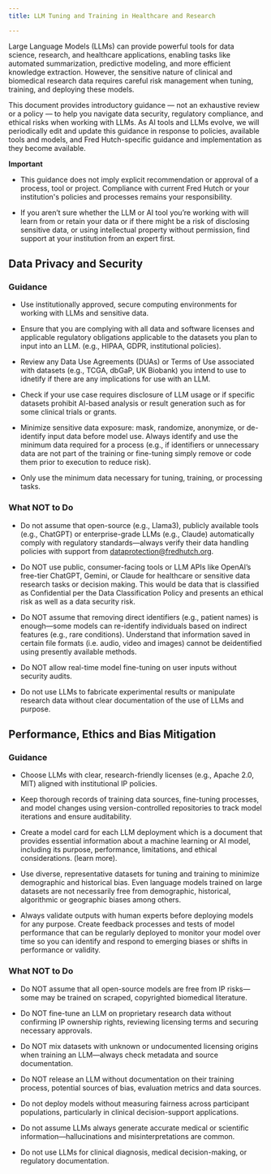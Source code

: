 ```yaml
---
title: LLM Tuning and Training in Healthcare and Research

---
```



Large Language Models (LLMs) can provide powerful tools for data science, research, and healthcare applications, enabling tasks like automated summarization, predictive modeling, and more efficient knowledge extraction. However, the sensitive nature of clinical and biomedical research data requires careful risk management when tuning, training, and deploying these models. 

 

This document provides introductory guidance — not an exhaustive review or a policy — to help you navigate data security, regulatory compliance, and ethical risks when working with LLMs.  As AI tools and LLMs evolve, we will periodically edit and update this guidance in response to policies, available tools and models, and Fred Hutch-specific guidance and implementation as they become available.  

 

**Important**

- This guidance does not imply explicit recommendation or approval of a process, tool or project.  Compliance with current Fred Hutch or your institution's policies and processes remains your responsibility.   

- If you aren’t sure whether the LLM or AI tool you’re working with will learn from or retain your data or if there might be a risk of disclosing sensitive data, or using intellectual property without permission, find support at your institution from an expert first.   



 

## Data Privacy and Security 

### Guidance

- Use institutionally approved, secure computing environments for working with LLMs and sensitive data.  

- Ensure that you are complying with all data and software licenses and applicable regulatory obligations applicable to the datasets you plan to input into an LLM. (e.g., HIPAA, GDPR, institutional policies). 

- Review any Data Use Agreements (DUAs) or Terms of Use associated with datasets (e.g., TCGA, dbGaP, UK Biobank) you intend to use to idnetify if there are any implications for use with an LLM.  

- Check if your use case requires disclosure of LLM usage or if specific datasets prohibit AI-based analysis or result generation such as for some clinical trials or grants.  

- Minimize sensitive data exposure: mask, randomize, anonymize, or de-identify input data before model use. Always identify and use the minimum data required for a process (e.g., if identifiers or unnecessary data are not part of the training or fine-tuning simply remove or code them prior to execution to reduce risk). 

- Only use the minimum data necessary for tuning, training, or processing tasks. 

 

 

### What NOT to Do

- Do not assume that open-source (e.g., Llama3), publicly available tools (e.g., ChatGPT) or enterprise-grade LLMs (e.g., Claude) automatically comply with regulatory standards—always verify their data handling policies with support from dataprotection@fredhutch.org. 

- Do NOT use public, consumer-facing tools or LLM APIs like OpenAI’s free-tier ChatGPT, Gemini, or Claude for healthcare or sensitive data research tasks or decision making. This would be data that is classified as Confidential per the Data Classification Policy and presents an ethical risk as well as a data security risk.  

- Do NOT assume that removing direct identifiers (e.g., patient names) is enough—some models can re-identify individuals based on indirect features (e.g., rare conditions). Understand that information saved in certain file formats (i.e. audio, video and images) cannot be deidentified using presently available methods. 

- Do NOT allow real-time model fine-tuning on user inputs without security audits.  

- Do not use LLMs to fabricate experimental results or manipulate research data without clear documentation of the use of LLMs and purpose.   

 

 

 

## Performance, Ethics and Bias Mitigation 

 

### Guidance

- Choose LLMs with clear, research-friendly licenses (e.g., Apache 2.0, MIT) aligned with institutional IP policies. 

- Keep thorough records of training data sources, fine-tuning processes, and model changes using version-controlled repositories to track model iterations and ensure auditability. 

- Create a model card for each LLM deployment which is a document that provides essential information about a machine learning or AI model, including its purpose, performance, limitations, and ethical considerations. (learn more). 

- Use diverse, representative datasets for tuning and training to minimize demographic and historical bias.  Even language models trained on large datasets are not necessarily free from demographic, historical, algorithmic or geographic biases among others. 

- Always validate outputs with human experts before deploying models for any purpose.  Create feedback processes and tests of model performance that can be regularly deployed to monitor your model over time so you can identify and respond to emerging biases or shifts in performance or validity. 

 

### What NOT to Do

- Do NOT assume that all open-source models are free from IP risks—some may be trained on scraped, copyrighted biomedical literature. 

- Do NOT fine-tune an LLM on proprietary research data without confirming IP ownership rights, reviewing licensing terms and securing necessary approvals. 

- Do NOT mix datasets with unknown or undocumented licensing origins when training an LLM—always check metadata and source documentation. 

- Do NOT release an LLM without documentation on their training process, potential sources of bias, evaluation metrics and data sources. 

- Do not deploy models without measuring fairness across participant populations, particularly in clinical decision-support applications. 

- Do not assume LLMs always generate accurate medical or scientific information—hallucinations and misinterpretations are common. 

- Do not use LLMs for clinical diagnosis, medical decision-making, or regulatory documentation. 
